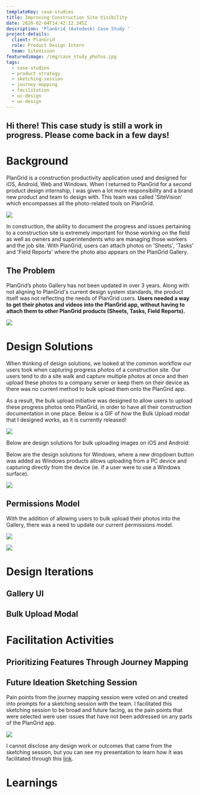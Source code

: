 ```yaml
---
templateKey: case-studies
title: Improving Construction Site Visibility
date: 2020-02-04T14:42:12.345Z
description: 'PlanGrid (Autodesk) Case Study '
project-details:
  client: PlanGrid
  role: Product Design Intern
  team: SiteVision
featuredimage: /img/case_study_photos.jpg
tags:
  - case-studies
  - product-strategy
  - sketching-session
  - journey-mapping
  - facilitation
  - ui-design
  - ux-design
---
```

## Hi there! This case study is still a work in progress. Please come back in a few days!

# Background

PlanGrid is a construction productivity application used and designed for iOS, Android, Web and Windows. When I returned to PlanGrid for a second product design internship, I was given a lot more responsibility and a brand new product and team to design with. This team was called 'SiteVision' which encompasses all the photo-related tools on PlanGrid.

![](/img/blur.jpg)

In construction, the ability to document the progress and issues pertaining to a construction site is extremely important for those working on the field as well as owners and superintendents who are managing those workers and the job site. With PlanGrid, users can attach photos on 'Sheets', 'Tasks' and 'Field Reports' where the photo also appears on the PlanGrid Gallery. 

## The Problem

PlanGrid’s photo Gallery has not been updated in over 3 years. Along with not aligning to PlanGrid's current design system standards, the product itself was not reflecting the needs of PlanGrid users. **Users needed a way to get their photos and videos into the PlanGrid app, without having to attach them to other PlanGrid products (Sheets, Tasks, Field Reports).** 

![](/img/old-gallery.png)

# Design Solutions

When thinking of design solutions, we looked at the common workflow our users took when capturing progress photos of a construction site. Our users tend to do a site walk and capture multiple photos at once and then upload these photos to a company server or keep them on their device as there was no current method to bulk upload them onto the PlanGrid app. 

As a result, the bulk upload initiative was designed to allow users to upload these progress photos onto PlanGrid, in order to have all their construction documentation in one place. Below is a GIF of how the Bulk Upload modal that I designed works, as it is currently released!

![](/img/bulk_upload_web.gif)

Below are design solutions for bulk uploading images on iOS and Android:

Below are the design solutions for Windows, where a new dropdown button was added as Windows products allows uploading from a PC device and capturing directly from the device (ie. if a user were to use a Windows surface). 

![](/img/windows.png)

## Permissions Model

With the addition of allowing users to bulk upload their photos into the Gallery, there was a need to update our current permissions model. 

![](/img/diwya-co-op-shareout-4-1.png)

![](/img/diwya-co-op-shareout-5-1.png)

# Design Iterations

## Gallery UI

## Bulk Upload Modal

# Facilitation Activities

## Prioritizing Features Through Journey Mapping

## Future Ideation Sketching Session

Pain points from the journey mapping session were voted on and created into prompts for a sketching session with the team. I facilitated this sketching session to be broad and future facing, as the pain points that were selected were user issues that have not been addressed on any parts of the PlanGrid app.

![](/img/sketching_session.jpg)

I cannot disclose any design work or outcomes that came from the sketching session, but you can see my presentation to learn how it was facilitated through this [link](https://docs.google.com/presentation/d/19p9X7uHRyISN2XHBOGE01NNS-gbk4cq7SYJOUOgqtlg/edit?usp=sharing).

# Learnings
